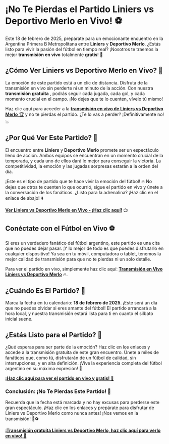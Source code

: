 # ¡No Te Pierdas el Partido Liniers vs Deportivo Merlo en Vivo! ⚽

Este 18 de febrero de 2025, prepárate para un emocionante encuentro en la Argentina Primera B Metropolitana entre **Liniers** y **Deportivo Merlo**. ¿Estás listo para vivir la pasión del fútbol en tiempo real? ¡Nosotros te traemos la mejor **transmisión en vivo** totalmente **gratis**! 🎉

## ¿Cómo Ver Liniers vs Deportivo Merlo en Vivo? 📱

La emoción de este partido está a un clic de distancia. Disfruta de la transmisión en vivo sin perderte ni un minuto de la acción. Con nuestra **transmisión gratuita** , podrás seguir cada jugada, cada gol, y cada momento crucial en el campo. ¡No dejes que te lo cuenten, vívelo tú mismo!

Haz clic aquí para acceder a la [**transmisión en vivo de Liniers vs Deportivo Merlo** 🏆](https://tinyurl.com/livestreamfreeo?st=Liniers+vs+Deportivo+Merlo&si=gh) y no te pierdas el partido. ¿Te lo vas a perder? ¡Definitivamente no! 💥

## ¿Por Qué Ver Este Partido? 🤔

El encuentro entre **Liniers** y **Deportivo Merlo** promete ser un espectáculo lleno de acción. Ambos equipos se encuentran en un momento crucial de la temporada, y cada uno de ellos dará lo mejor para conseguir la victoria. La competitividad, la emoción y las jugadas sorpresas estarán a la orden del día.

¡Este es el tipo de partido que te hace vivir la emoción del fútbol! 🔥 No dejes que otros te cuenten lo que ocurrió, sigue el partido en vivo y únete a la conversación de los fanáticos. ¿Listo para la adrenalina? ¡Haz clic en el enlace de abajo! ⬇️

[**Ver Liniers vs Deportivo Merlo en Vivo - ¡Haz clic aquí!**](https://tinyurl.com/livestreamfreeo?st=Liniers+vs+Deportivo+Merlo&si=gh) 📺

## Conéctate con el Fútbol en Vivo ⚽

Si eres un verdadero fanático del fútbol argentino, este partido es una cita que no puedes dejar pasar. ¡Y lo mejor de todo es que puedes disfrutarlo en cualquier dispositivo! Ya sea en tu móvil, computadora o tablet, tenemos la mejor calidad de transmisión para que no te pierdas ni un solo detalle.

Para ver el partido en vivo, simplemente haz clic aquí: [**Transmisión en Vivo Liniers vs Deportivo Merlo**](https://tinyurl.com/livestreamfreeo?st=Liniers+vs+Deportivo+Merlo&si=gh) 🔥.

## ¿Cuándo Es El Partido? 📅

Marca la fecha en tu calendario: **18 de febrero de 2025**. ¡Este será un día que no puedes olvidar si eres amante del fútbol! El partido arrancará a la hora local, y nuestra transmisión estará lista para ti en cuanto el silbato inicial suene.

## ¿Estás Listo para el Partido? 🤩

¿Qué esperas para ser parte de la emoción? Haz clic en los enlaces y accede a la transmisión gratuita de este gran encuentro. Únete a miles de fanáticos que, como tú, disfrutarán de un fútbol de calidad, sin interrupciones, y en alta definición. ¡Vive la experiencia completa del fútbol argentino en su máxima expresión! 🎉

[**¡Haz clic aquí para ver el partido en vivo y gratis!** 🚀](https://tinyurl.com/livestreamfreeo?st=Liniers+vs+Deportivo+Merlo&si=gh)

### Conclusión: ¡No Te Pierdas Este Partido! 📢

Recuerda que la fecha está marcada y no hay excusas para perderse este gran espectáculo. ¡Haz clic en los enlaces y prepárate para disfrutar de Liniers vs Deportivo Merlo como nunca antes! ¡Nos vemos en la transmisión! 🔴⚽

[**¡Transmisión gratuita Liniers vs Deportivo Merlo, haz clic aquí para verlo en vivo!** 📲](https://tinyurl.com/livestreamfreeo?st=Liniers+vs+Deportivo+Merlo&si=gh)
